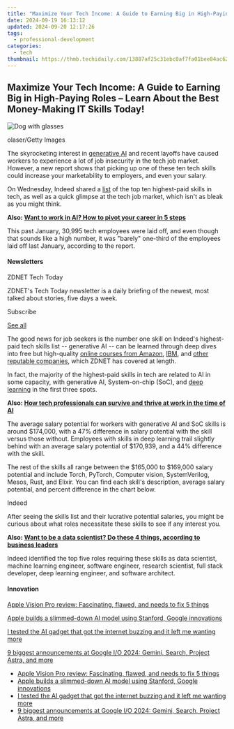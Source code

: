 ```yaml
---
title: "Maximize Your Tech Income: A Guide to Earning Big in High-Paying Roles – Learn About the Best Money-Making IT Skills Today!"
date: 2024-09-19 16:13:12
updated: 2024-09-20 12:17:26
tags:
  - professional-development
categories:
  - tech
thumbnail: https://thmb.techidaily.com/13887af25c31ebc0af7fa01bee84ac625b343ea776763c2dea469f5e646eb4f7.png
---
```


## Maximize Your Tech Income: A Guide to Earning Big in High-Paying Roles – Learn About the Best Money-Making IT Skills Today!

![Dog with glasses](https://www.zdnet.com/a/img/resize/c7286e12851eade14365203f186edfcf786060c5/2024/02/21/413d5332-86be-4900-ba59-d1f883e58ae2/gettyimages-170462856.jpg?auto=webp&precrop=2123,1193,x0,y219&width=1280)

olaser/Getty Images

The skyrocketing interest in [generative AI](https://www.zdnet.com/article/what-is-generative-ai-and-why-is-it-so-popular-heres-everything-you-need-to-know/) and recent layoffs have caused workers to experience a lot of job insecurity in the tech job market. However, a new report shows that picking up one of these ten tech skills could increase your marketability to employers, and even your salary. 

On Wednesday, Indeed shared a [list](https://www.indeed.com/career-advice/news/highest-paid-skills-tech) of the top ten highest-paid skills in tech, as well as a quick glimpse at the tech job market, which isn't as bleak as you might think.

**Also: [Want to work in AI? How to pivot your career in 5 steps](https://www.zdnet.com/article/want-to-work-in-ai-how-to-pivot-your-career-in-5-steps/)**

This past January, 30,995 tech employees were laid off, and even though that sounds like a high number, it was "barely" one-third of the employees laid off last January, according to the report. 

#### Newsletters

ZDNET Tech Today

ZDNET's Tech Today newsletter is a daily briefing of the newest, most talked about stories, five days a week.

 Subscribe

[See all](https://www.zdnet.com/newsletters/)

The good news for job seekers is the number one skill on Indeed's highest-paid tech skills list -- generative AI -- can be learned through deep dives into free but high-quality [online courses from Amazon](https://www.zdnet.com/article/unlock-ai-secrets-transform-your-skills-with-amazons-free-ai-learning/), [IBM](https://www.zdnet.com/article/have-10-hours-ibm-will-train-you-in-ai-fundamentals-for-free/), and [other reputable companies](https://www.zdnet.com/article/i-took-this-free-ai-course-for-developers-in-one-weekend-and-highly-recommend-it/), which ZDNET has covered at length.

In fact, the majority of the highest-paid skills in tech are related to AI in some capacity, with generative AI, System-on-chip (SoC), and [deep learning](https://www.zdnet.com/article/what-is-deep-learning-everything-you-need-to-know/) in the first three spots.

**Also: [How tech professionals can survive and thrive at work in the time of AI](https://www.zdnet.com/home-and-office/work-life/how-tech-professionals-can-survive-and-thrive-at-work-in-the-time-of-ai/)**

The average salary potential for workers with generative AI and SoC skills is around $174,000, with a 47% difference in salary potential with the skill versus those without. Employees with skills in deep learning trail slightly behind with an average salary potential of $170,939, and a 44% difference with the skill. 

The rest of the skills all range between the $165,000 to $169,000 salary potential and include Torch, PyTorch, Computer vision, SystemVerilog, Mesos, Rust, and Elixir. You can find each skill's description, average salary potential, and percent difference in the chart below. 

Indeed

After seeing the skills list and their lucrative potential salaries, you might be curious about what roles necessitate these skills to see if any interest you. 

**Also: [Want to be a data scientist? Do these 4 things, according to business leaders](https://www.zdnet.com/home-and-office/work-life/want-to-be-a-data-scientist-do-these-4-things-according-to-business-leaders/)**

Indeed identified the top five roles requiring these skills as data scientist, machine learning engineer, software engineer, research scientist, full stack developer, deep learning engineer, and software architect. 

#### Innovation

[Apple Vision Pro review: Fascinating, flawed, and needs to fix 5 things](https://www.zdnet.com/article/apple-vision-pro-review/ "Apple Vision Pro review: Fascinating, flawed, and needs to fix 5 things")

[Apple builds a slimmed-down AI model using Stanford, Google innovations](https://www.zdnet.com/article/apple-builds-a-slimmed-down-ai-model-using-stanford-google-innovations/ "Apple builds a slimmed-down AI model using Stanford, Google innovations")

[I tested the AI gadget that got the internet buzzing and it left me wanting more](https://www.zdnet.com/article/i-tested-the-ai-gadget-that-got-the-internet-buzzing-and-it-left-me-wanting-more/ "I tested the AI gadget that got the internet buzzing and it left me wanting more")

[9 biggest announcements at Google I/O 2024: Gemini, Search, Project Astra, and more](https://www.zdnet.com/article/is-openai-sweating-9-google-features-announced-for-gemini-search-android-and-more/ "9 biggest announcements at Google I/O 2024: Gemini, Search, Project Astra, and more")

* [Apple Vision Pro review: Fascinating, flawed, and needs to fix 5 things](https://www.zdnet.com/article/apple-vision-pro-review/ "Apple Vision Pro review: Fascinating, flawed, and needs to fix 5 things")
* [Apple builds a slimmed-down AI model using Stanford, Google innovations](https://www.zdnet.com/article/apple-builds-a-slimmed-down-ai-model-using-stanford-google-innovations/ "Apple builds a slimmed-down AI model using Stanford, Google innovations")
* [I tested the AI gadget that got the internet buzzing and it left me wanting more](https://www.zdnet.com/article/i-tested-the-ai-gadget-that-got-the-internet-buzzing-and-it-left-me-wanting-more/ "I tested the AI gadget that got the internet buzzing and it left me wanting more")
* [9 biggest announcements at Google I/O 2024: Gemini, Search, Project Astra, and more](https://www.zdnet.com/article/is-openai-sweating-9-google-features-announced-for-gemini-search-android-and-more/ "9 biggest announcements at Google I/O 2024: Gemini, Search, Project Astra, and more")

<ins class="adsbygoogle"
     style="display:block"
     data-ad-format="autorelaxed"
     data-ad-client="ca-pub-7571918770474297"
     data-ad-slot="1223367746"></ins>



<ins class="adsbygoogle"
     style="display:block"
     data-ad-client="ca-pub-7571918770474297"
     data-ad-slot="8358498916"
     data-ad-format="auto"
     data-full-width-responsive="true"></ins>
